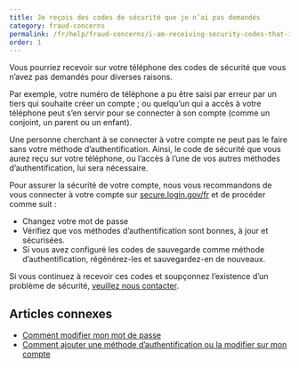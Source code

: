 ```yaml
---
title: Je reçois des codes de sécurité que je n’ai pas demandés
category: fraud-concerns
permalink: /fr/help/fraud-concerns/i-am-receiving-security-codes-that-i-did-not-request/
order: 1
---
```


Vous pourriez recevoir sur votre téléphone des codes de sécurité que vous n’avez pas demandés pour diverses raisons.

Par exemple, votre numéro de téléphone a pu être saisi par erreur par un tiers qui souhaite créer un compte ; ou quelqu’un qui a accès à votre téléphone peut s’en servir pour se connecter à son compte (comme un conjoint, un parent ou un enfant).

Une personne cherchant à se connecter à votre compte ne peut pas le faire sans votre méthode d’authentification. Ainsi, le code de sécurité que vous aurez reçu sur votre téléphone, ou l’accès à l’une de vos autres méthodes d’authentification, lui sera nécessaire.

Pour assurer la sécurité de votre compte, nous vous recommandons de vous connecter à votre compte sur [secure.login.gov/fr](https://secure.login.gov/fr) et de procéder comme suit :

* Changez votre mot de passe
* Vérifiez que vos méthodes d’authentification sont bonnes, à jour et sécurisées.
* Si vous avez configuré les codes de sauvegarde comme méthode d’authentification, régénérez-les et sauvegardez-en de nouveaux.


Si vous continuez à recevoir ces codes et soupçonnez l’existence d’un problème de sécurité, [veuillez nous contacter](https://login.gov/fr/contact/).


## Articles connexes

* [Comment modifier mon mot de passe](/fr/help/manage-your-account/change-your-password/)
* [Comment ajouter une méthode d’authentification ou la modifier sur mon compte](/fr/help/manage-your-account/add-or-change-your-authentication-method/)
